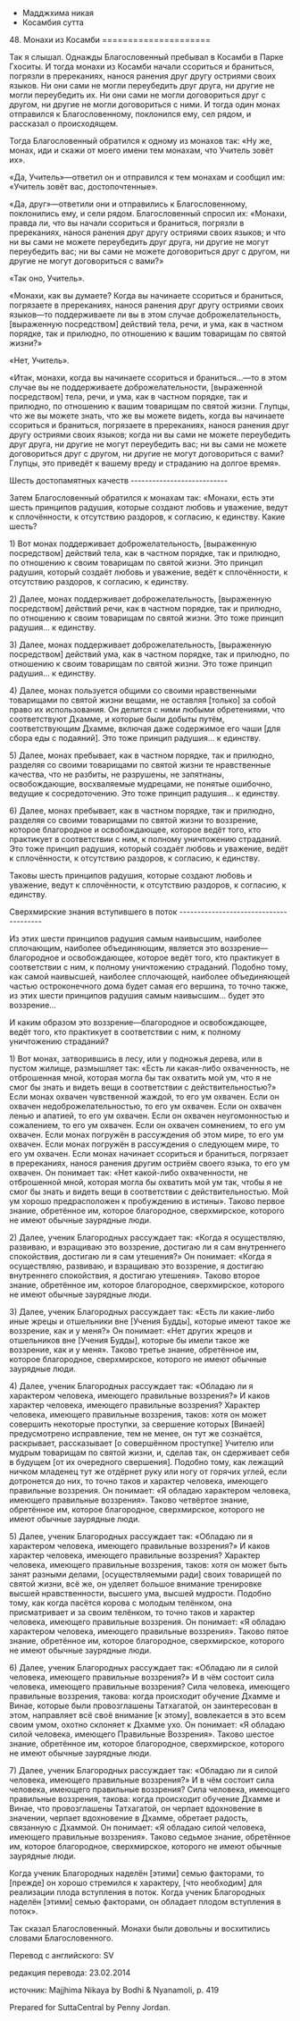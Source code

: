 









* Мадджхима никая
* Косамбия сутта


48\. Монахи из Косамби
\=\=\=\=\=\=\=\=\=\=\=\=\=\=\=\=\=\=\=\=\=



Так я слышал\. Однажды Благословенный пребывал в Косамби в Парке Гхоситы\. И тогда монахи из Косамби начали ссориться и браниться, погрязли в пререканиях, нанося ранения друг другу остриями своих языков\. Ни они сами не могли переубедить друг друга, ни другие не могли переубедить их\. Ни они сами не могли договориться друг с другом, ни другие не могли договориться с ними\. И тогда один монах отправился к Благословенному, поклонился ему, сел рядом, и рассказал о происходящем\.


Тогда Благословенный обратился к одному из монахов так: «Ну же, монах, иди и скажи от моего имени тем монахам, что Учитель зовёт их»\.


«Да, Учитель»—ответил он и отправился к тем монахам и сообщил им: «Учитель зовёт вас, достопочтенные»\.


«Да, друг»—ответили они и отправились к Благословенному, поклонились ему, и сели рядом\. Благословенный спросил их: «Монахи, правда ли, что вы начали ссориться и браниться, погрязли в пререканиях, нанося ранения друг другу остриями своих языков; и что ни вы сами не можете переубедить друг друга, ни другие не могут переубедить вас; ни вы сами не можете договориться друг с другом, ни другие не могут договориться с вами?»


«Так оно, Учитель»\.


«Монахи, как вы думаете? Когда вы начинаете ссориться и браниться, погрязаете в пререканиях, нанося ранения друг другу остриями своих языков—то поддерживаете ли вы в этом случае доброжелательность, \[выраженную посредством\] действий тела, речи, и ума, как в частном порядке, так и прилюдно, по отношению к вашим товарищам по святой жизни?»


«Нет, Учитель»\.


«Итак, монахи, когда вы начинаете ссориться и браниться\.\.\.—то в этом случае вы не поддерживаете доброжелательности, \[выраженной посредством\] тела, речи, и ума, как в частном порядке, так и прилюдно, по отношению к вашим товарищам по святой жизни\. Глупцы, что же вы можете знать, что же вы можете видеть, когда вы начинаете ссориться и браниться, погрязаете в пререканиях, нанося ранения друг другу остриями своих языков; когда ни вы сами не можете переубедить друг друга, ни другие не могут переубедить вас; ни вы сами не можете договориться друг с другом, ни другие не могут договориться с вами? Глупцы, это приведёт к вашему вреду и страданию на долгое время»\.


Шесть достопамятных качеств
\-\-\-\-\-\-\-\-\-\-\-\-\-\-\-\-\-\-\-\-\-\-\-\-\-\-\-


Затем Благословенный обратился к монахам так: «Монахи, есть эти шесть принципов радушия, которые создают любовь и уважение, ведут к сплочённости, к отсутствию раздоров, к согласию, к единству\. Какие шесть?


1\) Вот монах поддерживает доброжелательность, \[выраженную посредством\] действий тела, как в частном порядке, так и прилюдно, по отношению к своим товарищам по святой жизни\. Это принцип радушия, который создаёт любовь и уважение, ведёт к сплочённости, к отсутствию раздоров, к согласию, к единству\.


2\) Далее, монах поддерживает доброжелательность, \[выраженную посредством\] действий речи, как в частном порядке, так и прилюдно, по отношению к своим товарищам по святой жизни\. Это тоже принцип радушия\.\.\. к единству\.


3\) Далее, монах поддерживает доброжелательность, \[выраженную посредством\] действий ума, как в частном порядке, так и прилюдно, по отношению к своим товарищам по святой жизни\. Это тоже принцип радушия\.\.\. к единству\.


4\) Далее, монах пользуется общими со своими нравственными товарищами по святой жизни вещами, не оставляя \[только\] за собой право их использования\. Он делится с ними любыми обретениями, что соответствуют Дхамме, и которые были добыты путём, соответствующим Дхамме, включая даже содержимое его чаши \[для сбора еды с подаяний\]\. Это тоже принцип радушия\.\.\. к единству\.


5\) Далее, монах пребывает, как в частном порядке, так и прилюдно, разделяя со своими товарищами по святой жизни те нравственные качества, что не разбиты, не разрушены, не запятнаны, освобождающие, восхваляемые мудрецами, не понятые ошибочно, ведущие к сосредоточению\. Это тоже принцип радушия\.\.\. к единству\.


6\) Далее, монах пребывает, как в частном порядке, так и прилюдно, разделяя со своими товарищами по святой жизни то воззрение, которое благородное и освобождающее, которое ведёт того, кто практикует в соответствии с ним, к полному уничтожению страданий\. Это тоже принцип радушия, который создаёт любовь и уважение, ведёт к сплочённости, к отсутствию раздоров, к согласию, к единству\.


Таковы шесть принципов радушия, которые создают любовь и уважение, ведут к сплочённости, к отсутствию раздоров, к согласию, к единству\.


Сверхмирские знания вступившего в поток
\-\-\-\-\-\-\-\-\-\-\-\-\-\-\-\-\-\-\-\-\-\-\-\-\-\-\-\-\-\-\-\-\-\-\-\-\-\-\-


Из этих шести принципов радушия самым наивысшим, наиболее сплочающим, наиболее объединяющим, является это воззрение—благородное и освобождающее, которое ведёт того, кто практикует в соответствии с ним, к полному уничтожению страданий\. Подобно тому, как самой наивысшей, наиболее сплочающей, наиболее объединяющей частью остроконечного дома будет самая его вершина, то точно также, из этих шести принципов радушия самым наивысшим… будет это воззрение…


И каким образом это воззрение—благородное и освобождающее, ведёт того, кто практикует в соответствии с ним, к полному уничтожению страданий?


1\) Вот монах, затворившись в лесу, или у подножья дерева, или в пустом жилище, размышляет так: «Есть ли какая\-либо охваченность, не отброшенная мной, которая могла бы так охватить мой ум, что я не смог бы знать и видеть вещи в соответствии с действительностью?» Если монах охвачен чувственной жаждой, то его ум охвачен\. Если он охвачен недоброжелательностью, то его ум охвачен\. Если он охвачен ленью и апатией, то его ум охвачен\. Если он охвачен неугомонностью и сожалением, то его ум охвачен\. Если он охвачен сомнением, то его ум охвачен\. Если монах погружён в рассуждения об этом мире, то его ум охвачен\. Если монах погружён в рассуждения о следующем мире, то его ум охвачен\. Если монах начинает ссориться и браниться, погрязает в пререканиях, нанося ранения другим остриём своего языка, то его ум охвачен\. Он понимает так: «Нет какой\-либо охваченности, не отброшенной мной, которая могла бы охватить мой ум так, чтобы я не смог бы знать и видеть вещи в соответствии с действительностью\. Мой ум хорошо предрасположен к пробуждению в истины»\. Таково первое знание, обретённое им, которое благородное, сверхмирское, которого не имеют обычные заурядные люди\.


2\) Далее, ученик Благородных рассуждает так: «Когда я осуществляю, развиваю, и взращиваю это воззрение, достигаю ли я сам внутреннего спокойствия, достигаю ли я сам утешения?» Он понимает: «Когда я осуществляю, развиваю, и взращиваю это воззрение, я достигаю внутреннего спокойствия, я достигаю утешения»\. Таково второе знание, обретённое им, которое благородное, сверхмирское, которого не имеют обычные заурядные люди\.


3\) Далее, ученик Благородных рассуждает так: «Есть ли какие\-либо иные жрецы и отшельники вне \[Учения Будды\], которые имеют такое же воззрение, как и у меня?» Он понимает: «Нет других жрецов и отшельников вне \[Учения Будды\], которые бы имели такое же воззрение, как и у меня»\. Таково третье знание, обретённое им, которое благородное, сверхмирское, которого не имеют обычные заурядные люди\.


4\) Далее, ученик Благородных рассуждает так: «Обладаю ли я характером человека, имеющего правильные воззрения?» И каков характер человека, имеющего правильные воззрения? Характер человека, имеющего правильные воззрения, таков: хотя он может совершить некоторые проступки, за свершение которых \[Винаей\] предусмотрено исправление, тем не менее, он тут же сознаётся, раскрывает, рассказывает \[о совершённом проступке\] Учителю или мудрым товарищам по святой жизни, и, сделав так, он сдерживает себя в будущем \[от их очередного свершения\]\. Подобно тому, как лежащий ничком младенец тут же отдёрнет руку или ногу от горячих углей, если дотронется до них, то точно таков и характер человека, имеющего правильные воззрения\. Он понимает: «Я обладаю характером человека, имеющего правильные воззрения»\. Таково четвёртое знание, обретённое им, которое благородное, сверхмирское, которого не имеют обычные заурядные люди\.


5\) Далее, ученик Благородных рассуждает так: «Обладаю ли я характером человека, имеющего правильные воззрения?» И каков характер человека, имеющего правильные воззрения? Характер человека, имеющего правильные воззрения, таков: хотя он может быть занят разными делами, \[осуществляемыми ради\] своих товарищей по святой жизни, всё же, он уделяет большое внимание тренировке высшей нравственности, высшего ума, высшей мудрости\. Подобно тому, как когда пасётся корова с молодым телёнком, она присматривает и за своим телёнком, то точно таков и характер человека, имеющего правильные воззрения\. Он понимает: «Я обладаю характером человека, имеющего правильные воззрения»\. Таково пятое знание, обретённое им, которое благородное, сверхмирское, которого не имеют обычные заурядные люди\.


6\) Далее, ученик Благородных рассуждает так: «Обладаю ли я силой человека, имеющего правильные воззрения?» И в чём состоит сила человека, имеющего правильные воззрения? Сила человека, имеющего правильные воззрения, такова: когда происходит обучение Дхамме и Винае, которые были провозглашены Татхагатой, он заинтересован в этом, направляет всё своё внимание \[к этому\], вовлекается в это всем своим умом, охотно склоняет к Дхамме ухо\. Он понимает: «Я обладаю силой человека, имеющего Правильные Воззрения»\. Таково шестое знание, обретённое им, которое благородное, сверхмирское, которого не имеют обычные заурядные люди\.


7\) Далее, ученик Благородных рассуждает так: «Обладаю ли я силой человека, имеющего правильные воззрения?» И в чём состоит сила человека, имеющего правильные воззрения? Сила человека, имеющего правильные воззрения, такова: когда происходит обучение Дхамме и Винае, что провозглашены Татхагатой, он черпает вдохновение в значении, черпает вдохновение в Дхамме, обретает радость, связанную с Дхаммой\. Он понимает: «Я обладаю силой человека, имеющего правильные воззрения»\. Таково седьмое знание, обретённое им, которое благородное, сверхмирское, которого не имеют обычные заурядные люди\.


Когда ученик Благородных наделён \[этими\] семью факторами, то \[прежде\] он хорошо стремился к характеру, \[что необходим\] для реализации плода вступления в поток\. Когда ученик Благородных наделён \[этими\] семью факторами, он обладает плодом вступления в поток»\.


Так сказал Благословенный\. Монахи были довольны и восхитились словами Благословенного\.



Перевод с английского: SV


редакция перевода: 23\.02\.2014


источник: Majjhima Nikaya by Bodhi & Nyanamoli, p\. 419


Prepared for SuttaCentral by Penny Jordan\.






